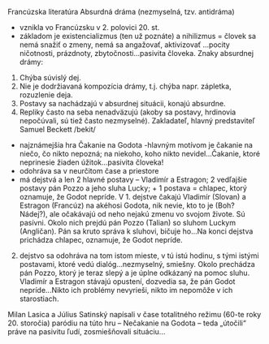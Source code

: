 Francúzska literatúra
Absurdná dráma (nezmyselná, tzv. antidráma)
- vznikla vo Francúzsku v 2. polovici 20. st.
- základom je existencializmus (ten už poznáte) a nihilizmus = človek sa nemá snažiť o zmeny, nemá sa angažovať, aktivizovať ...pocity ničotnosti, prázdnoty, zbytočnosti...pasivita človeka.
Znaky absurdnej drámy:
1.	Chýba súvislý dej.
2.	Nie je dodržiavaná kompozícia drámy, t.j. chýba napr. zápletka, rozuzlenie deja.
3.	Postavy sa nachádzajú v absurdnej situácii, konajú absurdne. 
4.	Repliky často na seba nenadväzujú (akoby sa postavy, hrdinovia nepočúvali, sú tiež často nezmyselné).
Zakladateľ, hlavný predstaviteľ Samuel Beckett /bekit/
- najznámejšia hra Čakanie na Godota
-hlavným motívom je čakanie na niečo, čo nikto nepozná; na niekoho, koho nikto nevidel...Čakanie, ktoré neprinesie žiaden úžitok...pasivita človeka!
- odohráva sa v neurčitom čase a priestore
- má  dejstvá a len 2 hlavné postavy – Vladimír a Estragon; 2 vedľajšie postavy pán Pozzo a jeho sluha Lucky; + 1 postava = chlapec, ktorý oznamuje, že Godot nepríde.
V 1. dejstve čakajú Vladimír (Slovan) a Estragon (Francúz) na akéhosi Godota, nik nevie, kto to je (Boh? Nádej?), ale očakávajú od neho nejakú zmenu vo svojom živote. Sú pasívni. Okolo nich prejdú pán Pozzo (Talian) so sluhom Luckym (Angličan). Pán sa kruto správa k sluhovi, bičuje ho...Na konci dejstva prichádza chlapec, oznamuje, že Godot nepríde.
2. dejstvo sa odohráva na tom istom mieste, v tú istú hodinu, s tými istými postavami, ktoré vedú dialóg...nezmyselný, smiešny. Okolo prechádza pán Pozzo, ktorý je teraz slepý a je úplne odkázaný na pomoc sluhu. Vladimír a Estragon stávajú opustení, dozvedia sa, že pán Godot nepríde...Nikto ich problémy nevyrieši, nikto im nepomôže v ich starostiach. 


Milan Lasica a Július Satinský napísali v čase totalitného režimu (60-te roky 20. storočia) paródiu na túto hru – Nečakanie na Godota – teda „útočili“ práve na pasivitu ľudí, zosmiešňovali situáciu...
